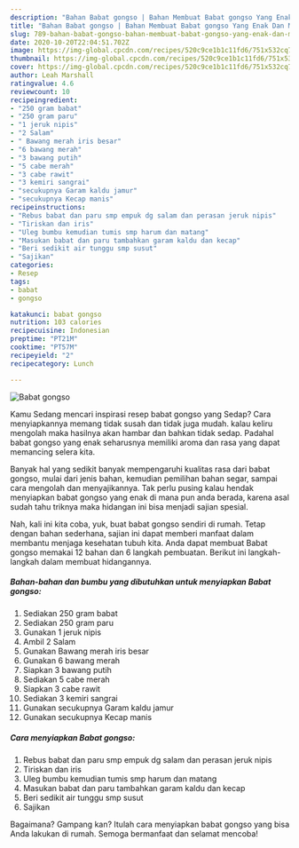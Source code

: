 ```yaml
---
description: "Bahan Babat gongso | Bahan Membuat Babat gongso Yang Enak Dan Mudah"
title: "Bahan Babat gongso | Bahan Membuat Babat gongso Yang Enak Dan Mudah"
slug: 789-bahan-babat-gongso-bahan-membuat-babat-gongso-yang-enak-dan-mudah
date: 2020-10-20T22:04:51.702Z
image: https://img-global.cpcdn.com/recipes/520c9ce1b1c11fd6/751x532cq70/babat-gongso-foto-resep-utama.jpg
thumbnail: https://img-global.cpcdn.com/recipes/520c9ce1b1c11fd6/751x532cq70/babat-gongso-foto-resep-utama.jpg
cover: https://img-global.cpcdn.com/recipes/520c9ce1b1c11fd6/751x532cq70/babat-gongso-foto-resep-utama.jpg
author: Leah Marshall
ratingvalue: 4.6
reviewcount: 10
recipeingredient:
- "250 gram babat"
- "250 gram paru"
- "1 jeruk nipis"
- "2 Salam"
- " Bawang merah iris besar"
- "6 bawang merah"
- "3 bawang putih"
- "5 cabe merah"
- "3 cabe rawit"
- "3 kemiri sangrai"
- "secukupnya Garam kaldu jamur"
- "secukupnya Kecap manis"
recipeinstructions:
- "Rebus babat dan paru smp empuk dg salam dan perasan jeruk nipis"
- "Tiriskan dan iris"
- "Uleg bumbu kemudian tumis smp harum dan matang"
- "Masukan babat dan paru tambahkan garam kaldu dan kecap"
- "Beri sedikit air tunggu smp susut"
- "Sajikan"
categories:
- Resep
tags:
- babat
- gongso

katakunci: babat gongso 
nutrition: 103 calories
recipecuisine: Indonesian
preptime: "PT21M"
cooktime: "PT57M"
recipeyield: "2"
recipecategory: Lunch

---
```



![Babat gongso](https://img-global.cpcdn.com/recipes/520c9ce1b1c11fd6/751x532cq70/babat-gongso-foto-resep-utama.jpg)

Kamu Sedang mencari inspirasi resep babat gongso yang Sedap? Cara menyiapkannya memang tidak susah dan tidak juga mudah. kalau keliru mengolah maka hasilnya akan hambar dan bahkan tidak sedap. Padahal babat gongso yang enak seharusnya memiliki aroma dan rasa yang dapat memancing selera kita.

Banyak hal yang sedikit banyak mempengaruhi kualitas rasa dari babat gongso, mulai dari jenis bahan, kemudian pemilihan bahan segar, sampai cara mengolah dan menyajikannya. Tak perlu pusing kalau hendak menyiapkan babat gongso yang enak di mana pun anda berada, karena asal sudah tahu triknya maka hidangan ini bisa menjadi sajian spesial.




Nah, kali ini kita coba, yuk, buat babat gongso sendiri di rumah. Tetap dengan bahan sederhana, sajian ini dapat memberi manfaat dalam membantu menjaga kesehatan tubuh kita. Anda dapat membuat Babat gongso memakai 12 bahan dan 6 langkah pembuatan. Berikut ini langkah-langkah dalam membuat hidangannya.

<!--inarticleads1-->

##### Bahan-bahan dan bumbu yang dibutuhkan untuk menyiapkan Babat gongso:

1. Sediakan 250 gram babat
1. Sediakan 250 gram paru
1. Gunakan 1 jeruk nipis
1. Ambil 2 Salam
1. Gunakan  Bawang merah iris besar
1. Gunakan 6 bawang merah
1. Siapkan 3 bawang putih
1. Sediakan 5 cabe merah
1. Siapkan 3 cabe rawit
1. Sediakan 3 kemiri sangrai
1. Gunakan secukupnya Garam kaldu jamur
1. Gunakan secukupnya Kecap manis




<!--inarticleads2-->

##### Cara menyiapkan Babat gongso:

1. Rebus babat dan paru smp empuk dg salam dan perasan jeruk nipis
1. Tiriskan dan iris
1. Uleg bumbu kemudian tumis smp harum dan matang
1. Masukan babat dan paru tambahkan garam kaldu dan kecap
1. Beri sedikit air tunggu smp susut
1. Sajikan




Bagaimana? Gampang kan? Itulah cara menyiapkan babat gongso yang bisa Anda lakukan di rumah. Semoga bermanfaat dan selamat mencoba!
